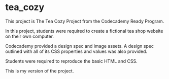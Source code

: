 # tea_cozy

This project is The Tea Cozy Project from the Codecademy Ready Program.

In this project, students were required to create a fictional tea shop website on their own computer.

Codecademy provided a design spec and image assets. A design spec outlined with all of its CSS properties and values was also 
provided. 

Students were required to reproduce the basic HTML and CSS.

This is my version of the project.
